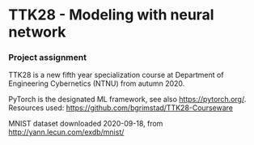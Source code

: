 # TTK28 - Modeling with neural network
### Project assignment

TTK28 is a new fifth year specialization course at Department of Engineering Cybernetics (NTNU) from autumn 2020.

PyTorch is the designated ML framework, see also https://pytorch.org/.
Resources used: https://github.com/bgrimstad/TTK28-Courseware

MNIST dataset downloaded 2020-09-18, from http://yann.lecun.com/exdb/mnist/
